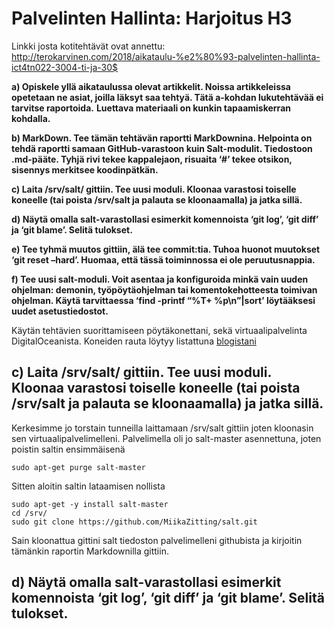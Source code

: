 # Palvelinten Hallinta: Harjoitus H3

Linkki josta kotitehtävät ovat annettu: http://terokarvinen.com/2018/aikataulu-%e2%80%93-palvelinten-hallinta-ict4tn022-3004-ti-ja-30$

**a) Opiskele yllä aikataulussa olevat artikkelit. Noissa artikkeleissa opetetaan ne asiat, joilla läksyt saa tehtyä. Tätä a-kohdan lukutehtävää ei tarvitse raportoida.** 
**Luettava materiaali on kunkin tapaamiskerran kohdalla.**

**b) MarkDown. Tee tämän tehtävän raportti MarkDownina. Helpointa on tehdä raportti samaan GitHub-varastoon kuin Salt-modulit. Tiedostoon .md-pääte.
Tyhjä rivi tekee kappalejaon, risuaita ‘#’ tekee otsikon, sisennys merkitsee koodinpätkän.**

**c) Laita /srv/salt/ gittiin. Tee uusi moduli. Kloonaa varastosi toiselle koneelle (tai poista /srv/salt ja palauta se kloonaamalla) ja jatka sillä.**

**d) Näytä omalla salt-varastollasi esimerkit komennoista ‘git log’, ‘git diff’ ja ‘git blame’. Selitä tulokset.**

**e) Tee tyhmä muutos gittiin, älä tee commit:tia. Tuhoa huonot muutokset ‘git reset –hard’. Huomaa, että tässä toiminnossa ei ole peruutusnappia.**

**f) Tee uusi salt-moduli. Voit asentaa ja konfiguroida minkä vain uuden ohjelman: demonin, työpöytäohjelman tai komentokehotteesta toimivan ohjelman.
Käytä tarvittaessa ‘find -printf “%T+ %p\n”|sort’ löytääksesi uudet asetustiedostot.**

Käytän tehtävien suorittamiseen pöytäkonettani, sekä virtuaalipalvelinta DigitalOceanista. Koneiden rauta löytyy listattuna [blogistani](https://miikazitting.wordpress.com/2018/10/30/palvelinten-hallinta-viikko-1/)

## c) Laita /srv/salt/ gittiin. Tee uusi moduli. Kloonaa varastosi toiselle koneelle (tai poista /srv/salt ja palauta se kloonaamalla) ja jatka sillä.

Kerkesimme jo torstain tunneilla laittamaan /srv/salt gittiin joten kloonasin sen virtuaalipalvelimelleni.
Palvelimella oli jo salt-master asennettuna, joten poistin saltin ensimmäisenä
	
	sudo apt-get purge salt-master 

Sitten aloitin saltin lataamisen nollista

	sudo apt-get -y install salt-master
	cd /srv/
	sudo git clone https://github.com/MiikaZitting/salt.git

Sain kloonattua gittini salt tiedoston palvelimelleni githubista ja kirjoitin tämänkin raportin Markdownilla gittiin.



## d) Näytä omalla salt-varastollasi esimerkit komennoista ‘git log’, ‘git diff’ ja ‘git blame’. Selitä tulokset.

